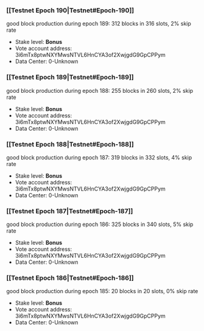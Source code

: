 ### [[Testnet Epoch 190|Testnet#Epoch-190]]
good block production during epoch 189: 312 blocks in 316 slots, 2% skip rate
* Stake level: **Bonus** 
* Vote account address: 3i6mTx8ptwNXYMwsNTVL6HnCYA3of2XwjgdG9GpCPPym
* Data Center: 0-Unknown
### [[Testnet Epoch 189|Testnet#Epoch-189]]
good block production during epoch 188: 255 blocks in 260 slots, 2% skip rate
* Stake level: **Bonus** 
* Vote account address: 3i6mTx8ptwNXYMwsNTVL6HnCYA3of2XwjgdG9GpCPPym
* Data Center: 0-Unknown
### [[Testnet Epoch 188|Testnet#Epoch-188]]
good block production during epoch 187: 319 blocks in 332 slots, 4% skip rate
* Stake level: **Bonus** 
* Vote account address: 3i6mTx8ptwNXYMwsNTVL6HnCYA3of2XwjgdG9GpCPPym
* Data Center: 0-Unknown
### [[Testnet Epoch 187|Testnet#Epoch-187]]
good block production during epoch 186: 325 blocks in 340 slots, 5% skip rate
* Stake level: **Bonus** 
* Vote account address: 3i6mTx8ptwNXYMwsNTVL6HnCYA3of2XwjgdG9GpCPPym
* Data Center: 0-Unknown
### [[Testnet Epoch 186|Testnet#Epoch-186]]
good block production during epoch 185: 20 blocks in 20 slots, 0% skip rate
* Stake level: **Bonus** 
* Vote account address: 3i6mTx8ptwNXYMwsNTVL6HnCYA3of2XwjgdG9GpCPPym
* Data Center: 0-Unknown